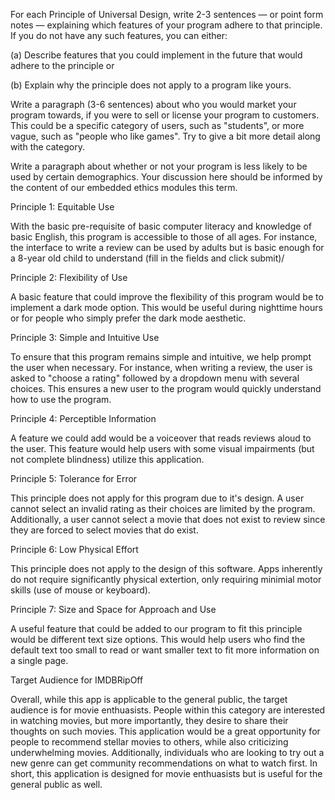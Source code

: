 For each Principle of Universal Design, write 2-3 sentences — or point form notes — explaining which features of your program adhere to that principle. If you do not have any such features, you can either:

(a) Describe features that you could implement in the future that would adhere to the principle or

(b) Explain why the principle does not apply to a program like yours.

Write a paragraph (3-6 sentences) about who you would market your program towards, if you were to sell or license your program to customers. This could be a specific category of users, such as "students", or more vague, such as "people who like games". Try to give a bit more detail along with the category.

Write a paragraph about whether or not your program is less likely to be used by certain demographics. Your discussion here should be informed by the content of our embedded ethics modules this term.

 Principle 1: Equitable Use
 
With the basic pre-requisite of basic computer literacy and knowledge of basic English, this program is accessible 
to those of all ages. For instance, the interface to write a review can be used by adults but is basic enough for
a 8-year old child to understand (fill in the fields and click submit)/

Principle 2: Flexibility of Use

A basic feature that could improve the flexibility of this program would be to implement a dark mode option. This would
be useful during nighttime hours or for people who simply prefer the dark mode aesthetic.

Principle 3: Simple and Intuitive Use

To ensure that this program remains simple and intuitive, we help prompt the user when necessary. For instance, when 
writing a review, the user is asked to "choose a rating" followed by a dropdown menu with several choices. This ensures
a new user to the program would quickly understand how to use the program.

Principle 4: Perceptible Information

A feature we could add would be a voiceover that reads reviews aloud to the user. This feature would help users with
some visual impairments (but not complete blindness) utilize this application.

Principle 5: Tolerance for Error

This principle does not apply for this program due to it's design. A user cannot select an invalid rating as their
choices are limited by the program. Additionally, a user cannot select a movie that does not exist to review since
they are forced to select movies that do exist.

Principle 6: Low Physical Effort

This principle does not apply to the design of this software. Apps inherently do not require significantly physical 
extertion, only requiring minimial motor skills (use of mouse or keyboard).

Principle 7: Size and Space for Approach and Use

A useful feature that could be added to our program to fit this principle would be different text size options. This
would help users who find the default text too small to read or want smaller text to fit more information on a single 
page.

Target Audience for IMDBRipOff

Overall, while this app is applicable to the general public, the target audience is for movie enthuasists. People within
this category are interested in watching movies, but more importantly, they desire to share their thoughts on such movies.
This application would be a great opportunity for people to recommend stellar movies to others, while also criticizing
underwhelming movies. Additionally, individuals who are looking to try out a new genre 
can get community recommendations on what to watch first. In short, this application is designed for movie enthuasists
but is useful for the general public as well.